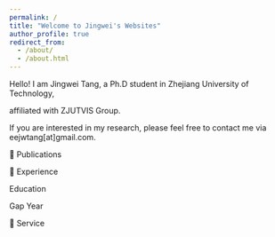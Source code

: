```yaml
---
permalink: /
title: "Welcome to Jingwei's Websites"
author_profile: true
redirect_from: 
  - /about/
  - /about.html
---
```



Hello! I am Jingwei Tang, a Ph.D student in Zhejiang University of Technology, 
<!-- under the supervision of Prof. Huamin Qu,  -->
affiliated with ZJUTVIS Group. 
<!-- Prior to that, I received my master’s degree with honor in School of Software at Tsinghua University, under the supervision of Prof. Jianmin Wang.  -->
<!-- I have also taken a research internship at Microsoft Research Asia advised by Dr. Yun Wang. -->

<!-- My research interest is to democratize visual data analysis and communication through the intersection of Data Science (DS), Artificial Intelligence (AI), Visualization (VIS), and Human-Computer Interaction (HCI). I aim to empower everyone to be the analyst and story director of their data. -->

If you are interested in my research, please feel free to contact me via eejwtang[at]gmail.com.

📖 Publications


📖 Experience

Education
<!-- 2023.08 - now, The Hong Kong University of Science and Technology (HKUST). -->
<!-- Ph.D in Computer Science and Engineering    Advisor: Huamin Qu -->

<!-- 2020.09 - 2023.06, Tsinghua University (THU).
Master in Software Engineering ( Graduation with Honor)    Advisor: Jianmin Wang and Enya Shen
Thesis: “Research on Task-Driven Visualization Recommendation” ( Excellent Master Thesis of THU)

2016.09 - 2020.06, Nanjing University of Posts and Telecommunications (NJUPT).
Bachelor in Software Engineering (Ranked First,  Graduation with Honor)    Advisor: Fu Xiao and He Xu
Thesis: “High-Precision Indoor Wireless Localization Based on UHF RFID” ( Excellent Undergraduate Thesis of Jiangsu Province) -->

Gap Year


📖 Service
<!-- Area Chair: CHI LBW 2024. -->
<!-- Conference Reviewer: IEEE VIS 2022-2023, CHI 2024 (One Special Recognition for Outstanding Reviews), CSCW 2023, EuroVis 2023-2024, IUI 2023, PacificVis 2023, IDC 2024, ChinaVis 2022-2023, C&C 2024. -->
<!-- Journal Reviewer: International Journal of Human-Computer Interaction (IJHCI). -->
<!-- Conference Volunteer: BAAI Conference 2020-2022 (Excellent Editor). -->
<!-- Teaching: TA for COMP4431 Multimedia Computing, HKUST. -->
